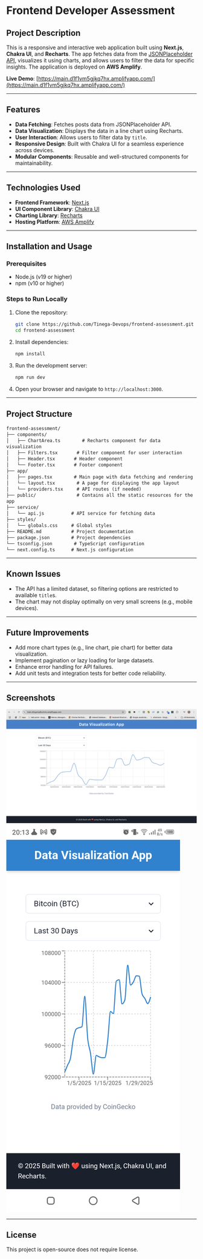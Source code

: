# Frontend Developer Assessment

## Project Description
This is a responsive and interactive web application built using **Next.js**, **Chakra UI**, and **Recharts**. The app fetches data from the [JSONPlaceholder API](https://jsonplaceholder.typicode.com/), visualizes it using charts, and allows users to filter the data for specific insights. The application is deployed on **AWS Amplify**.

**Live Demo**: [https://main.d1f1vm5gjkq7hx.amplifyapp.com/](https://main.d1f1vm5gjkq7hx.amplifyapp.com/)

---

## Features
- **Data Fetching**: Fetches posts data from JSONPlaceholder API.
- **Data Visualization**: Displays the data in a line chart using Recharts.
- **User Interaction**: Allows users to filter data by `title`.
- **Responsive Design**: Built with Chakra UI for a seamless experience across devices.
- **Modular Components**: Reusable and well-structured components for maintainability.

---

## Technologies Used
- **Frontend Framework**: [Next.js](https://nextjs.org/)
- **UI Component Library**: [Chakra UI](https://chakra-ui.com/)
- **Charting Library**: [Recharts](https://recharts.org/)
- **Hosting Platform**: [AWS Amplify](https://aws.amazon.com/amplify/)

---

## Installation and Usage

### Prerequisites
- Node.js (v19 or higher)
- npm (v10 or higher)

### Steps to Run Locally
1. Clone the repository:
   ```bash
   git clone https://github.com/Tinega-Devops/frontend-assessment.git
   cd frontend-assessment
   ```
2. Install dependencies:
   ```bash
   npm install
   ```
3. Run the development server:
   ```bash
   npm run dev
   ```
4. Open your browser and navigate to `http://localhost:3000`.

---

## Project Structure
```
frontend-assessment/
├── components/
│   ├── ChartArea.ts        # Recharts component for data visualization
│   ├── Filters.tsx       # Filter component for user interaction
│   ├── Header.tsx       # Header component
│   └── Footer.tsx       # Footer component
├── app/
│   ├── pages.tsx        # Main page with data fetching and rendering
│   └── layout.tsx        # A page for displaying the app layout 
│   └── providers.tsx     # API routes (if needed)
├── public/               # Contains all the static resources for the app
├── service/
│   └── api.js          # API service for fetching data
├── styles/
│   └── globals.css     # Global styles
├── README.md           # Project documentation
├── package.json        # Project dependencies
└── tsconfig.json        # TypeScript configuration
└── next.config.ts      # Next.js configuration
```

---

## Known Issues
- The API has a limited dataset, so filtering options are restricted to available `title`s.
- The chart may not display optimally on very small screens (e.g., mobile devices).

---

## Future Improvements
- Add more chart types (e.g., line chart, pie chart) for better data visualization.
- Implement pagination or lazy loading for large datasets.
- Enhance error handling for API failures.
- Add unit tests and integration tests for better code reliability.

---

## Screenshots
![Desktop View](./public/DesktopView.png)
![Mobile View](./public/mobileView.png)

---

## License
This project is open-source does not require license.